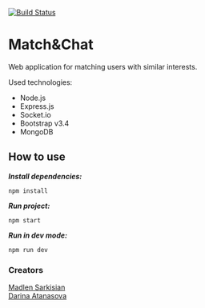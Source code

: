[![Build Status](https://travis-ci.com/DarinaAtanasova/Match-Chat.svg?branch=master)](https://travis-ci.com/DarinaAtanasova/Match-Chat)

# Match&Chat
Web application for matching users with similar interests.

Used technologies:
+ Node.js
+ Express.js
+ Socket.io
+ Bootstrap v3.4
+ MongoDB

## How to use

**_Install dependencies:_**

```shell
npm install
```

**_Run project:_**

```shell
npm start
```

**_Run in dev mode:_**

```shell
npm run dev
```

### Creators

[Madlen Sarkisian](https://github.com/Maddie02) \
[Darina Atanasova](https://github.com/DarinaAtanasova)